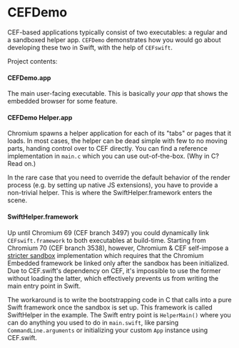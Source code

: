 # CEFDemo

CEF-based applications typically consist of two executables: a regular and a sandboxed helper app. `CEFDemo` demonstrates how you would go about developing these two in Swift, with the help of `CEFswift`.

Project contents:

#### CEFDemo.app

The main user-facing executable. This is basically *your app* that shows the embedded browser for some feature.

#### CEFDemo Helper.app

Chromium spawns a helper application for each of its "tabs" or pages that it loads. In most cases, the helper can be dead simple with few to no moving parts, handing control over to CEF directly. You can find a reference implementation in `main.c` which you can use out-of-the-box. (Why in C? Read on.)

In the rare case that you need to override the default behavior of the render process (e.g. by setting up native JS extensions), you have to provide a non-trivial helper. This is where the SwiftHelper.framework enters the scene.

#### SwiftHelper.framework

Up until Chromium 69 (CEF branch 3497) you could dynamically link `CEFswift.framework` to both executables at build-time. Starting from Chromium 70 (CEF branch 3538), however, Chromium & CEF self-impose a [stricter sandbox](https://bitbucket.org/chromiumembedded/cef/issues/2459/macos-enable-the-macv2sandbox) implementation which requires that the Chromium Embedded framework be linked only after the sandbox has been initialized. Due to CEF.swift's dependency on CEF, it's impossible to use the former without loading the latter, which effectively prevents us from writing the main entry point in Swift.

The workaround is to write the bootstrapping code in C that calls into a pure Swift framework once the sandbox is set up. This framework is called SwiftHelper in the example. The Swift entry point is `HelperMain()` where you can do anything you used to do in `main.swift`, like parsing `CommandLine.arguments` or initializing your custom `App` instance using CEF.swift.

